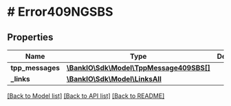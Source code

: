 # # Error409NGSBS

## Properties

Name | Type | Description | Notes
------------ | ------------- | ------------- | -------------
**tpp_messages** | [**\BankIO\Sdk\Model\TppMessage409SBS[]**](TppMessage409SBS.md) |  | [optional] 
**_links** | [**\BankIO\Sdk\Model\LinksAll**](LinksAll.md) |  | [optional] 

[[Back to Model list]](../../README.md#documentation-for-models) [[Back to API list]](../../README.md#documentation-for-api-endpoints) [[Back to README]](../../README.md)



